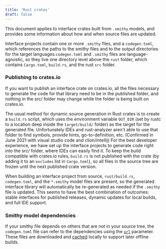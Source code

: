 ```yaml
---
title: 'Rust crates'
draft: false
---
```


<head>
  <meta name="robots" content="noindex">
</head>

This document applies to interface crates built from `.smithy` models, and provides some information about how and when source files are updated.

Interface projects contain one or more `.smithy` files, and a `codegen.toml`, which references the paths to the smithy files and to the output directories for the target languages.`codegen.toml` and `.smithy` files are language-agnostic, so they live one directory level above the `rust` folder, which contains `Cargo.toml`, `build.rs`, and the rust `src` folder.

### Publishing to crates.io

If you want to publish an interface crate on crates.io, all the files necessary to generate the code for that library need to be in the published folder, and nothing in the src/ folder may change while the folder is being built on crates.io.

The usual method for dynamic source generation in Rust crates is to create a `build.rs` script, which uses the environment variable `OUT_DIR` (set by rustc to a location deep inside the `target/build/` folder) as the target for the generated file. Unfortunately IDEs and rust-analyzer aren't able to use that folder to find symbols, provide hints, go-to-definition, etc. (Confirmed in June 2021 with visual studio code and clion/intellij) For the best developer experience, we have set up the interface projects to generate code right into the src/ folder, where IDEs can easily find it. To keep the build compatible with crates.io rules, `build.rs` is not published with the crate (by adding it to an `excludes` list in `Cargo.toml`), so all files in the source tree are frozen until the next published crate version.

When building an interface project from source, `rust/build.rs`, `codegen.toml`, and the `*.smithy` model files are present, so the generated interface library will automatically be re-generated as needed if the `.smithy` file is updated. This seems to have the best combination of outcomes: stable interfaces for published releases, dynamic updates for local builds, and full IDE support.

### Smithy model dependencies

If your smithy file depends on others that are not in your source tree, the `codegen.toml` file can refer to the dependencies using the [`url`](/docs/0.82/hosts/abis/wasmbus/interfaces/codegen-toml#from-urls) parameter. These files are downloaded and [cached](/docs/0.82/hosts/abis/wasmbus/interfaces/codegen-toml#caching) locally to support later offline builds.
